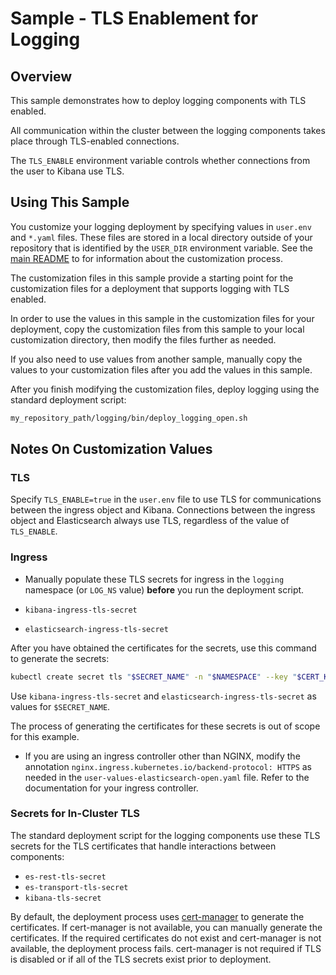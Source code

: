 # Sample - TLS Enablement for Logging

## Overview

This sample demonstrates how to deploy logging components with TLS enabled.

All communication within the cluster between the logging components takes place through TLS-enabled connections.

The `TLS_ENABLE` environment variable controls whether connections from the user to Kibana use TLS.

## Using This Sample

You customize your logging deployment by specifying values in `user.env` and `*.yaml` files. These files are stored in a local directory outside of your repository that is identified by the `USER_DIR` environment variable. See the 
[main README](../../README.md#customization) to for information about the customization process.

The customization files in this sample provide a starting point for the customization files for a deployment that supports logging with TLS enabled. 

In order to use the values in this sample in the customization files for your deployment, copy the customization files from this sample to your local customization directory, then modify the files further as needed.

If you also need to use values from another sample, manually copy the values to your customization files after you add the values in this sample. 

After you finish modifying the customization files, deploy logging using the standard deployment script:

```bash
my_repository_path/logging/bin/deploy_logging_open.sh
```
## Notes On Customization Values

### TLS 

Specify `TLS_ENABLE=true` in the `user.env` file to use TLS for communications between the ingress object and Kibana. Connections between the ingress object and Elasticsearch always use TLS, regardless of the value of `TLS_ENABLE`.

### Ingress

* Manually populate these TLS secrets for ingress in the `logging` namespace (or `LOG_NS` value) **before** you run the deployment script.

* `kibana-ingress-tls-secret`
* `elasticsearch-ingress-tls-secret`

After you have obtained the certificates for the secrets, use this command to generate the secrets:

```bash
kubectl create secret tls "$SECRET_NAME" -n "$NAMESPACE" --key "$CERT_KEY" --cert "$CERT_FILE"
```

Use `kibana-ingress-tls-secret` and `elasticsearch-ingress-tls-secret` as values for `$SECRET_NAME`.

The process of generating the certificates for these secrets is out of scope for this example.

* If you are using an ingress controller other than NGINX, modify the annotation 
`nginx.ingress.kubernetes.io/backend-protocol: HTTPS` as needed in the `user-values-elasticsearch-open.yaml` file. Refer to the documentation for your ingress controller. 

### Secrets for In-Cluster TLS

The standard deployment script for the logging components use these TLS secrets for the TLS certificates that handle interactions between components:

* `es-rest-tls-secret`
* `es-transport-tls-secret`
* `kibana-tls-secret`

By default, the deployment process uses [cert-manager](https://cert-manager.io/) to generate the certificates. If cert-manager is not available, you can manually generate the certificates. If the required certificates do not exist and cert-manager is not available, the deployment process fails. cert-manager is not required if TLS is disabled or if all of the TLS secrets exist prior to deployment.

